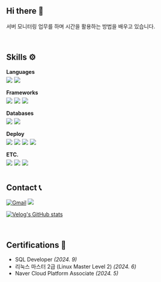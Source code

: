 ## Hi there 👋
서버 모니터링 업무를 하며 시간을 활용하는 방법을 배우고 있습니다.


<br>


## Skills ⚙

<div></div>
<strong style="font-size: 1em;">Languages</strong>
<div class="skill-section" style="display: flex; gap: 5px; margin-top: 5px;">
    <img src="https://img.shields.io/badge/JavaScript-F7DF1E?style=flat&logo=javascript&logoColor=white">
    <img src="https://img.shields.io/badge/TypeScript-3178C6?style=flat&logo=typescript&logoColor=white">
</div>

<br>
<strong style="font-size: 1em;">Frameworks</strong>
<div class="skill-section" style="display: flex; gap: 5px; margin-top: 5px;">
  <img src="https://img.shields.io/badge/Express-000000?style=flat&logo=express&logoColor=white">
  <img src="https://img.shields.io/badge/Nest.js-E0234E?style=flat&logo=nestjs&logoColor=white">
  <img src="https://img.shields.io/badge/Next.js-000000?style=flat&logo=next.js&logoColor=white">
</div>

<br>
<strong style="font-size: 1em;">Databases</strong>
<div class="skill-section" style="display: flex; gap: 5px; margin-top: 5px;">
  <img src="https://img.shields.io/badge/MongoDB-47A248?style=flat&logo=MongoDB&logoColor=white">
  <img src="https://img.shields.io/badge/MySQL-4479A1?style=flat&logo=MySQL&logoColor=white">
</div>

<br>
<strong style="font-size: 1em;">Deploy</strong>
<div class="skill-section" style="display: flex; gap: 5px; margin-top: 5px;">
  <img src="https://img.shields.io/badge/AWS-232F3E?style=flat&logo=amazonwebservices&logoColor=white">
  <img src="https://img.shields.io/badge/Linux-FCC624?style=flat&logo=linux&logoColor=black">
  <img src="https://img.shields.io/badge/Docker-2496ED?style=flat&logo=docker&logoColor=white">
  <img src="https://img.shields.io/badge/Nginx-009639?style=flat&logo=nginx&logoColor=white">
</div>

<br>
<strong style="font-size: 1em;">ETC.</strong>
<div class="skill-section" style="display: flex; gap: 5px; margin-top: 5px;">
  <img src="https://img.shields.io/badge/Unity-000000?style=flat&logo=unity&logoColor=white">
  <img src="https://img.shields.io/badge/Git-F05032?style=flat&logo=git&logoColor=white">
  <img src="https://img.shields.io/badge/GitHub-181717?style=flat&logo=github&logoColor=white">
</div>


<br>


## Contact 📞
[![Gmail](https://img.shields.io/badge/Gmail-D14836?style=flat&logo=gmail&logoColor=white)](mailto:dnslfkrh@gmail.com)
<a href="https://velog.io/@dnslfkrh"><img src="https://img.shields.io/badge/Velog-11B48A?style=flat&logo=Vimeo&logoColor=white&link=https://velog.io/@dnslfkrh"/></a>

<!-- 벨로그 -->
[![Velog's GitHub stats](https://velog-readme-stats.vercel.app/api?name=dnslfkrh&tag=알고리즘)](https://velog.io/@dnslfkrh/알고리즘-강의-내용-정리)


<br>


## Certifications 🪪
- SQL Developer *(2024. 9)*
- 리눅스 마스터 2급 (Linux Master Level 2) *(2024. 6)*
- Naver Cloud Platform Associate *(2024. 5)*
